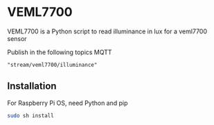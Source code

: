 # VEML7700

VEML7700 is a Python script to read illuminance in lux for a veml7700 sensor

Publish in the following topics MQTT

```
"stream/veml7700/illuminance"
```

## Installation

For Raspberry Pi OS, need Python and pip

```bash
sudo sh install
```